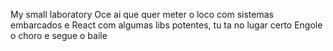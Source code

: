 My small laboratory
Oce ai que quer meter o loco com sistemas embarcados e React com algumas libs potentes, tu ta no lugar certo
Engole o choro e segue o baile
